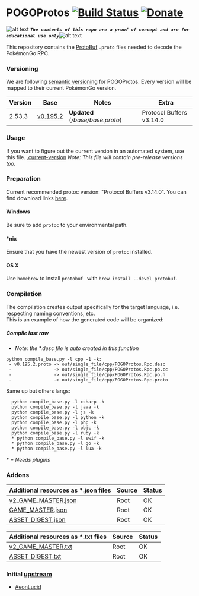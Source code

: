 <!-- define variables -->
[1.1]: http://i.imgur.com/M4fJ65n.png (ATTENTION)

POGOProtos [![Build Status](https://travis-ci.org/Furtif/POGOProtos.svg?branch=master)](https://travis-ci.org/Furtif/POGOProtos) [![Donate](https://img.shields.io/badge/Donate-PayPal-green.svg)](https://www.paypal.me/rocketbot) <!-- [![Maintainability](https://api.codeclimate.com/v1/badges/f4fbd03daa49a667d1b7/maintainability)](https://codeclimate.com/github/Furtif/POGOProtos/maintainability) [![Test Coverage](https://api.codeclimate.com/v1/badges/f4fbd03daa49a667d1b7/test_coverage)](https://codeclimate.com/github/Furtif/POGOProtos/test_coverage)-->
===================

![alt text][1.1] <strong><em>`The contents of this repo are a proof of concept and are for educational use only`</em></strong>![alt text][1.1]<br/>

This repository contains the [ProtoBuf](https://github.com/google/protobuf) `.proto` files needed to decode the PokémonGo RPC.

<!--
### ![alt text][1.1] NOTE: All content of folder ```./src/*``` except the ```./src/Rpc``` ``(obfuscated)`` folder is deprecated ![alt text][1.1]

 * **Recommend using the base [Rpc](https://github.com/Furtif/POGOProtos/blob/master/src/POGOProtos/Rpc/Rpc.proto)**
 * **NOTE:** (__*old ```compile.py``` has a new name: ```compile_src.py```*__) works but uses ```POGOProtos.Rpc.*```
-->

### Versioning
We are following [semantic versioning](http://semver.org/) for POGOProtos.  Every version will be mapped to their current PokémonGo version.

| Version      | Base                                                                                                      | Notes                  | Extra                           |
|--------------|-----------------------------------------------------------------------------------------------------------|------------------------|---------------------------------|
| 2.53.3       |  [v0.195.2](https://github.com/Furtif/POGOProtos/blob/master/base/v0.195.2.proto)                         | **Updated** (_/base/base.proto_)  |  Protocol Buffers v3.14.0     |

### Usage
If you want to figure out the current version in an automated system, use this file.
[.current-version](https://github.com/Furtif/POGOProtos/raw/master/.current-version)
*Note: This file will contain pre-release versions too.*

### Preparation
Current recommended protoc version: "Protocol Buffers v3.14.0".
You can find download links [here](https://github.com/google/protobuf/releases).

#### Windows
Be sure to add `protoc` to your environmental path.

#### *nix
Ensure that you have the newest version of `protoc` installed.

#### OS X
Use `homebrew` to install `protobuf ` with `brew install --devel protobuf`.

### Compilation
The compilation creates output specifically for the target language, i.e. respecting naming conventions, etc.  
This is an example of how the generated code will be organized:

##### Compile last raw

 * _Note: the *.desc file is auto created in this function_

```
python compile_base.py -l cpp -1 -k:
 - v0.195.2.proto -> out/single_file/cpp/POGOProtos.Rpc.desc
 -                -> out/single_file/cpp/POGOProtos.Rpc.pb.cc
 -                -> out/single_file/cpp/POGOProtos.Rpc.pb.h
 -                -> out/single_file/cpp/POGOProtos.Rpc.proto
```

 Same up but others langs:

```
  python compile_base.py -l csharp -k
  python compile_base.py -l java -k
  python compile_base.py -l js -k
  python compile_base.py -l python -k
  python compile_base.py -l php -k
  python compile_base.py -l objc -k
  python compile_base.py -l ruby -k
  * python compile_base.py -l swif -k
  * python compile_base.py -l go -k
  * python compile_base.py -l lua -k
```

_* = Needs plugins_

### Addons

| Additional resources as *.json files | Source                                                                               | Status 
|------------------------|--------------------------------------------------------------------------------------|--------
| [v2_GAME_MASTER.json](https://github.com/Furtif/POGOProtos/tree/master/GM/v2_GAME_MASTER.json) | Root                                   |  OK    
| [GAME_MASTER.json](https://github.com/Furtif/POGOProtos/tree/master/GM/GAME_MASTER.json) | Root                                   |  OK    
| [ASSET_DIGEST.json](https://github.com/Furtif/POGOProtos/tree/master/GM/ASSET_DIGEST.json) | Root                                   |  OK



| Additional resources as *.txt files | Source                                                                               | Status
|------------------------|--------------------------------------------------------------------------------------|--------
| [v2_GAME_MASTER.txt](https://github.com/Furtif/POGOProtos/tree/master/GM/v2_GAME_MASTER.txt) | Root                                   |  OK
| [ASSET_DIGEST.txt](https://github.com/Furtif/POGOProtos/tree/master/GM/ASSET_DIGEST.txt) | Root                                   |  OK

### Initial [upstream](https://github.com/Furtif/POGOProtos/tree/upstream)
- [AeonLucid](https://github.com/AeonLucid/POGOProtos)

